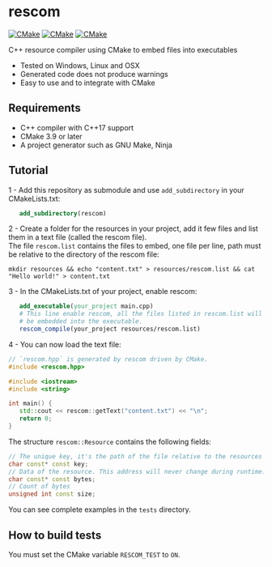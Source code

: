 # rescom 
[![CMake](https://github.com/IohannRabeson/rescom/actions/workflows/linux.yml/badge.svg)](https://github.com/IohannRabeson/rescom/actions/workflows/linux.yml)
[![CMake](https://github.com/IohannRabeson/rescom/actions/workflows/macos.yml/badge.svg)](https://github.com/IohannRabeson/rescom/actions/workflows/macos.yml)
[![CMake](https://github.com/IohannRabeson/rescom/actions/workflows/windows.yml/badge.svg)](https://github.com/IohannRabeson/rescom/actions/workflows/windows.yml)

C++ resource compiler using CMake to embed files into executables

 - Tested on Windows, Linux and OSX
 - Generated code does not produce warnings
 - Easy to use and to integrate with CMake

## Requirements
 - C++ compiler with C++17 support
 - CMake 3.9 or later
 - A project generator such as GNU Make, Ninja

## Tutorial

 1 - Add this repository as submodule and use `add_subdirectory` in your CMakeLists.txt:
 ```cmake
    add_subdirectory(rescom)
```
 2 - Create a folder for the resources in your project, add it few files and list them in a text file (called the rescom file).  
The file `rescom.list` contains the files to embed, one file per line, path must be relative to
the directory of the rescom file:  
 ```shell
mkdir resources && echo "content.txt" > resources/rescom.list && cat "Hello world!" > content.txt
```
 3 - In the CMakeLists.txt of your project, enable rescom:
 ```cmake
    add_executable(your_project main.cpp)
    # This line enable rescom, all the files listed in rescom.list will
    # be embedded into the executable.
    rescom_compile(your_project resources/rescom.list)
```
 4 - You can now load the text file:
 ```c++
// `rescom.hpp` is generated by rescom driven by CMake.
#include <rescom.hpp>  

#include <iostream>
#include <string>

int main() {
    std::cout << rescom::getText("content.txt") << "\n";
    return 0;
}
 ```

The structure `rescom::Resource` contains the following fields: 
```c++
// The unique key, it's the path of the file relative to the resources file list
char const* const key;
// Data of the resource. This address will never change during runtime.
char const* const bytes;
// Count of bytes
unsigned int const size;
```

You can see complete examples in the `tests` directory.

## How to build tests
You must set the CMake variable `RESCOM_TEST` to `ON`.

